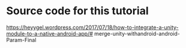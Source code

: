 # Source code for this tutorial #
https://heyygel.wordpress.com/2017/07/18/how-to-integrate-a-unity-module-to-a-native-android-app/# merge-unity-withandroid-android-Param-Final
